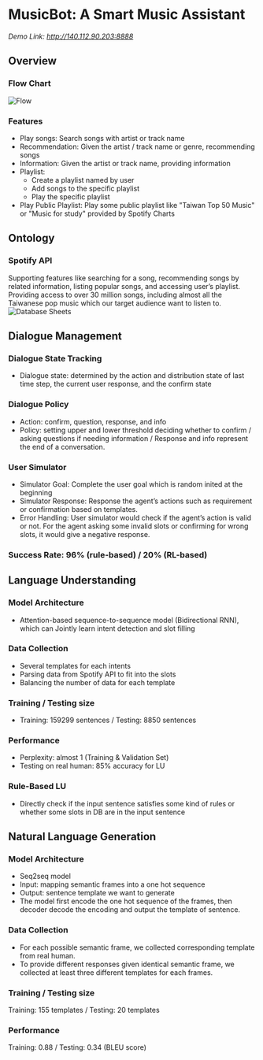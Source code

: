 # MusicBot: A Smart Music Assistant
*Demo Link: http://140.112.90.203:8888*  
## Overview
### Flow Chart
![Flow](http://i.imgur.com/qa9F7Xk.png)

### Features
* Play songs: Search songs with artist or track name
* Recommendation: Given the artist / track name or genre, recommending songs
* Information: Given the artist or track name, providing information
* Playlist: 
    * Create a playlist named by user
    * Add songs to the specific playlist
    * Play the specific playlist
* Play Public Playlist: Play some public playlist like "Taiwan Top 50 Music" or "Music for study" provided by Spotify Charts

## Ontology
### Spotify API
Supporting features like searching for a song, recommending songs by related information, listing popular songs, and accessing user’s playlist. Providing access to over 30 million songs, including almost all the Taiwanese pop music which our target audience want to listen to.
![Database Sheets](http://i.imgur.com/MXiJvpA.png)

## Dialogue Management
### Dialogue State Tracking
* Dialogue state: determined by the action and distribution state of last time step, the current user response, and the confirm state

### Dialogue Policy
* Action: confirm, question, response, and info
* Policy: setting upper and lower threshold deciding whether to confirm / asking questions if needing information / Response and info represent the end of a conversation.

### User Simulator
* Simulator Goal: Complete the user goal which is random inited at the beginning
* Simulator Response: Response the agent’s actions such as requirement or confirmation based on templates. 
* Error Handling: User simulator would check if the agent’s action is valid or not. For the agent asking some invalid slots or confirming for wrong slots, it would give a negative response.

### Success Rate: 96% (rule-based)  / 20% (RL-based)

## Language Understanding
### Model Architecture
* Attention-based sequence-to-sequence model (Bidirectional RNN), which can Jointly learn intent detection and slot filling

### Data Collection
* Several templates for each intents
* Parsing data from Spotify API to fit into the slots
* Balancing the number of data for each template

### Training / Testing size
* Training: 159299 sentences / Testing: 8850 sentences

### Performance
* Perplexity: almost 1 (Training & Validation Set)
* Testing on real human: 85% accuracy for LU

### Rule-Based LU
* Directly check if the input sentence satisfies some kind of rules or whether some slots in DB are in the input sentence

## Natural Language Generation
### Model Architecture
* Seq2seq model
* Input: mapping semantic frames into a one hot sequence 
* Output: sentence template we want to generate
* The model first encode the one hot sequence of the frames, then decoder decode the encoding and output the template of sentence.

### Data Collection
* For each possible semantic frame, we collected corresponding template from real human.
* To provide different responses given identical semantic frame, we collected at least three different templates for each frames.

### Training / Testing size
Training: 155 templates  /  Testing: 20 templates

### Performance
Training: 0.88  /  Testing: 0.34 (BLEU score)
